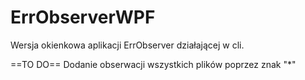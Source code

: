 # ErrObserverWPF

Wersja okienkowa aplikacji ErrObserver działającej w cli.

==TO DO==
Dodanie obserwacji wszystkich plików poprzez znak "*"
